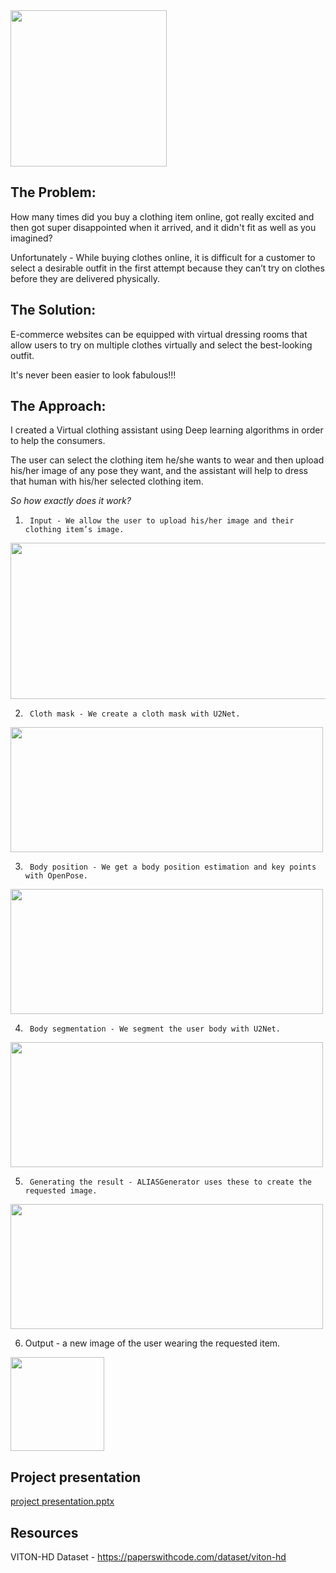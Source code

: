 <img src="https://user-images.githubusercontent.com/84031027/235169420-40efb062-281d-47a5-b4c5-0e07b14aab5b.png" width="250" height="250">


## The Problem:

How many times did you buy a clothing item online, got really excited and then got super disappointed when it arrived, and it didn't fit as well as you imagined?

Unfortunately - While buying clothes online, it is difficult for a customer to select a desirable outfit in the first attempt because they can’t try on clothes before they are delivered physically.


## The Solution:

E-commerce websites can be equipped with virtual dressing rooms that allow users to try on multiple clothes virtually and select the best-looking outfit.

It's never been easier to look fabulous!!!


## The Approach:

I created a Virtual clothing assistant using Deep learning algorithms in order to help the consumers.

The user can select the clothing item he/she wants to wear and then upload his/her image of any pose they want, and the assistant will help to dress that human with his/her selected clothing item.


*So how exactly does it work?*
1.  	Input - We allow the user to upload his/her image and their clothing item’s image. 

<img src="https://user-images.githubusercontent.com/84031027/235174964-bdeb18cb-8ff8-44e4-b172-d5b589110979.png" width="600" height="250">

2.  	Cloth mask - We create a cloth mask with U2Net. 

<img src="https://user-images.githubusercontent.com/84031027/235325761-4e6dfaa7-6e75-4e2a-956a-55f27ab06d95.png" width="500" height="200">


3.  	Body position - We get a body position estimation and key points with OpenPose.

<img src="https://user-images.githubusercontent.com/84031027/235325802-be6a51e9-ba36-4dc9-be24-8ad26410d4f1.png" width="500" height="200">

</p>

4.  	Body segmentation - We segment the user body with U2Net.

<img src="https://user-images.githubusercontent.com/84031027/235325828-228be887-f96d-4d64-97f1-27db43ba1156.png" width="500" height="200">


5.  	Generating the result - ALIASGenerator uses these to create the requested image.

<img src="https://user-images.githubusercontent.com/84031027/235325853-24748a7d-3db6-47f8-8aa0-7ed0ba804328.png" width="500" height="200">

6.    Output - a new image of the user wearing the requested 
item.

<img src="https://user-images.githubusercontent.com/84031027/235325952-43226aa0-21bf-4a6c-b73d-8d0d643e5bd2.png" width="150" height="150">


## Project presentation

[project presentation.pptx](https://github.com/shirsneh/virtual_clothes_try_on_assistant/files/11360128/project.presentation.pptx)


## Resources

VITON-HD Dataset - https://paperswithcode.com/dataset/viton-hd


